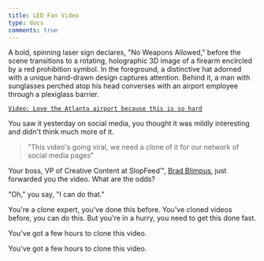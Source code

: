 ```yaml
---
title: LED Fan Video
type: docs
comments: true
---
```


A  bold, spinning laser sign declares, "No Weapons Allowed," before the scene transitions to a rotating, holographic 3D image of a firearm encircled by a red prohibition symbol. In the foreground, a distinctive hat adorned with a unique hand-drawn design captures attention. Behind it, a man with sunglasses perched atop his head converses with an airport employee through a plexiglass barrier.

[`Video: Love the Atlanta airport because this is so hard`](https://x.com/Yaboitavi/status/1921976984889868480)

You saw it yesterday on social media, you thought it was mildly interesting and didn't think much more of it.

>"This video's going viral, we need a clone of it for our network of social media pages"

Your boss, VP of Creative Content at SlopFeed™, [Brad Blimpus](/page/brad), just forwarded you the video. What are the odds?

"Oh," you say, "I can do that."

You're a clone expert, you've done this before. You've cloned videos before, you can do this. But you're in a hurry, you need to get this done fast.

You've got a few hours to clone this video.

You've got a few hours to clone this video.

